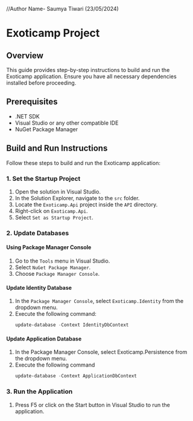 //Author Name- Saumya Tiwari (23/05/2024)
# Exoticamp Project

## Overview

This guide provides step-by-step instructions to build and run the Exoticamp application. Ensure you have all necessary dependencies installed before proceeding.

## Prerequisites

- .NET SDK
- Visual Studio or any other compatible IDE
- NuGet Package Manager

## Build and Run Instructions

Follow these steps to build and run the Exoticamp application:

### 1. Set the Startup Project

1. Open the solution in Visual Studio.
2. In the Solution Explorer, navigate to the `src` folder.
3. Locate the `Exoticamp.Api` project inside the `API` directory.
4. Right-click on `Exoticamp.Api`.
5. Select `Set as Startup Project`.

### 2. Update Databases

#### Using Package Manager Console

1. Go to the `Tools` menu in Visual Studio.
2. Select `NuGet Package Manager`.
3. Choose `Package Manager Console`.

#### Update Identity Database

1. In the `Package Manager Console`, select `Exoticamp.Identity` from the dropdown menu.
2. Execute the following command:
   ```powershell
   update-database -Context IdentityDbContext

#### Update Application Database
1. In the Package Manager Console, select Exoticamp.Persistence from the dropdown menu.
2. Execute the following command
   ```powershell
   update-database -Context ApplicationDbContext

### 3. Run the Application
1. Press F5 or click on the Start button in Visual Studio to run the application.